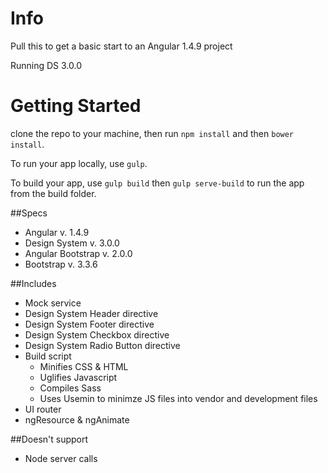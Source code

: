# Info
Pull this to get a basic start to an Angular 1.4.9 project

Running DS 3.0.0


# Getting Started

clone the repo to your machine, then run `npm install` and then `bower install`.

To run your app locally, use `gulp`.

To build your app, use `gulp build` then `gulp serve-build` to run the app from the build folder.


##Specs
* Angular           v. 1.4.9
* Design System     v. 3.0.0
* Angular Bootstrap v. 2.0.0
* Bootstrap         v. 3.3.6

##Includes
* Mock service
* Design System Header directive
* Design System Footer directive
* Design System Checkbox directive
* Design System Radio Button directive
* Build script
    * Minifies CSS & HTML
    * Uglifies Javascript
    * Compiles Sass
    * Uses Usemin to minimze JS files into vendor and development files
* UI router
* ngResource & ngAnimate


##Doesn't support
* Node server calls
